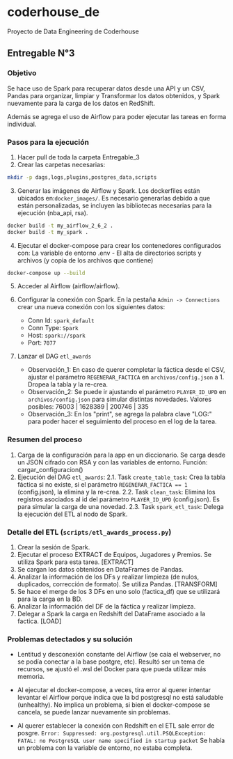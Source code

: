 # coderhouse_de
Proyecto de Data Engineering de Coderhouse

## Entregable N°3
### Objetivo
Se hace uso de Spark para recuperar datos desde una API y un CSV, Pandas para organizar, limpiar y Transformar los datos obtenidos, y Spark nuevamente para la carga de los datos en RedShift.

Además se agrega el uso de Airflow para poder ejecutar las tareas en forma individual.

### Pasos para la ejecución
1. Hacer pull de toda la carpeta Entregable_3
2. Crear las carpetas necesarias:
```bash
mkdir -p dags,logs,plugins,postgres_data,scripts
```
3. Generar las imágenes de Airflow y Spark. Los dockerfiles están ubicados en:`docker_images/`. Es necesario generarlas debido a que están personalizadas, se incluyen las bibliotecas necesarias para la ejecución (nba_api, rsa).
```bash
docker build -t my_airflow_2_6_2 .
docker build -t my_spark .
```
4. Ejecutar el docker-compose para crear los contenedores configurados con: La variable de entorno .env - El alta de directorios scripts y archivos (y copia de los archivos que contiene)
```bash
docker-compose up --build
```
5. Acceder al Airflow (airflow/airflow).
6. Configurar la conexión con Spark. En la pestaña `Admin -> Connections` crear una nueva conexión con los siguientes datos:
    * Conn Id: `spark_default`
    * Conn Type: `Spark`
    * Host: `spark://spark`
    * Port: `7077`

7. Lanzar el DAG `etl_awards`
    * Observación_1: En caso de querer completar la fáctica desde el CSV, ajustar el parámetro `REGENERAR_FACTICA` en `archivos/config.json` a 1. Dropea la tabla y la re-crea.
    * Observación_2: Se puede ir ajustando el parámetro `PLAYER_ID_UPD` en `archivos/config.json` para simular distintas novedades. Valores posibles: 76003 | 1628389 | 200746 | 335
    * Observación_3: En los "print", se agrega la palabra clave "LOG:" para poder hacer el seguimiento del proceso en el log de la tarea.

### Resumen del proceso
1. Carga de la configuración para la app en un diccionario. Se carga desde un JSON cifrado con RSA y con las variables de entorno. Función: cargar_configuracion()
2. Ejecución del DAG `etl_awards`:
    2.1. Task `create_table_task`: Crea la tabla fáctica si no existe, si el parámetro `REGENERAR_FACTICA == 1` (config.json), la elimina y la re-crea.
    2.2. Task `clean_task`: Elimina los registros asociados al id del parámetro `PLAYER_ID_UPD` (config.json). Es para simular la carga de una novedad.
    2.3. Task `spark_etl_task`: Delega la ejecución del ETL al nodo de Spark.

### Detalle del ETL (`scripts/etl_awards_process.py`)
1. Crear la sesión de Spark.
2. Ejecutar el proceso EXTRACT de Equipos, Jugadores y Premios. Se utiliza Spark para esta tarea.  [EXTRACT]
3. Se cargan los datos obtenidos en DataFrames de Pandas.
4. Analizar la información de los DFs y realizar limpieza (de nulos, duplicados, corrección de formato). Se utiliza Pandas.  [TRANSFORM]
5. Se hace el merge de los 3 DFs en uno solo (factica_df) que se utilizará para la carga en la BD. 
6. Analizar la información del DF de la fáctica y realizar limpieza.
7. Delegar a Spark la carga en Redshift del DataFrame asociado a la factica. [LOAD]

### Problemas detectados y su solución
- Lentitud y desconexión constante del Airflow (se caía el webserver, no se podía conectar a la base postgre, etc). Resultó ser un tema de recursos, se ajustó el .wsl del Docker para que pueda utilizar más memoria.

- Al ejecutar el docker-compose, a veces, tira error al querer intentar levantar el Airflow porque indica que la bd postgresql no está saludable (unhealthy). No implica un problema, si bien el docker-compose se cancela, se puede lanzar nuevamente sin problemas.

- Al querer establecer la conexión con Redshift en el ETL sale error de posgre.
    ```Error: Suppressed: org.postgresql.util.PSQLException: FATAL: no PostgreSQL user name specified in startup packet```
    Se había un problema con la variable de entorno, no estaba completa.